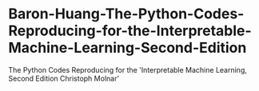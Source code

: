 # Baron-Huang-The-Python-Codes-Reproducing-for-the-Interpretable-Machine-Learning-Second-Edition
The Python Codes Reproducing for the 'Interpretable Machine Learning, Second Edition Christoph Molnar'
